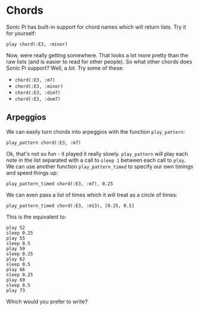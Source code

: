 # Chords

Sonic Pi has built-in support for chord names which will return
lists. Try it for yourself:

```
play chord(:E3, :minor)
```

Now, were really getting somewhere. That looks a lot more pretty than
the raw lists (and is easier to read for other people). So what other
chords does Sonic Pi support? Well, a *lot*. Try some of these:

* `chord(:E3, :m7)`
* `chord(:E3, :minor)`
* `chord(:E3, :dim7)`
* `chord(:E3, :dom7)`

## Arpeggios

We can easily turn chords into arpeggios with the function
`play_pattern`:

```
play_pattern chord(:E3, :m7)
```

Ok, that's not so fun - it played it really slowly. `play_pattern` will
play each note in the list separated with a call to `sleep 1` between
each call to `play`. We can use another function `play_pattern_timed` to
specify our own timings and speed things up:

```
play_pattern_timed chord(:E3, :m7), 0.25
```

We can even pass a list of times which it will treat as a circle of
times:

```
play_pattern_timed chord(:E3, :m13), [0.25, 0.5]
```

This is the equivalent to:

```
play 52
sleep 0.25
play 55
sleep 0.5
play 59
sleep 0.25
play 62
sleep 0.5
play 66
sleep 0.25
play 69
sleep 0.5
play 73
```

Which would you prefer to write?
